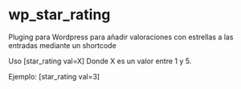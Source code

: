 # wp_star_rating
Pluging para Wordpress para añadir valoraciones con estrellas a las entradas mediante un shortcode

Uso [star_rating val=X] Donde X es un valor entre 1 y 5. 

Ejemplo: [star_rating val=3]

